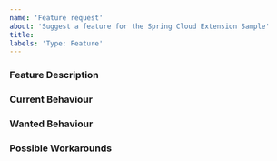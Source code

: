 ```yaml
---
name: 'Feature request'
about: 'Suggest a feature for the Spring Cloud Extension Sample'
title:
labels: 'Type: Feature'
---
```


<!-- Please use markdown (https://guides.github.com/features/mastering-markdown/) semantics throughout the feature description. -->

### Feature Description

<!-- 
    Please provide a description of the feature you envision.
    For example (pseudo-)code snippets showing what it might look like help us understand your suggestion better. 
-->

### Current Behaviour

<!-- Please share the current behaviour of the Spring Cloud Extension Sample around this topic, if applicable. -->

### Wanted Behaviour

<!-- Please described the desired outcome through the Spring Cloud Extension Sample around the suggested feature. -->

### Possible Workarounds

<!-- If applicable, share any workarounds for the described feature. -->
